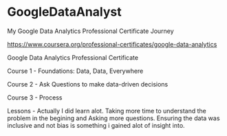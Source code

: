 # GoogleDataAnalyst 
My Google Data Analytics Professional Certificate Journey

https://www.coursera.org/professional-certificates/google-data-analytics

Google Data Analytics Professional Certificate

Course 1 - Foundations: Data, Data, Everywhere

Course 2 - Ask Questions to make data-driven decisions

Course 3 - Process

Lessons - Actually I did learn alot.  Taking more time to understand the problem in the begining and Asking more questions.  Ensuring the data was inclusive and not bias is something i gained alot of insight into.
